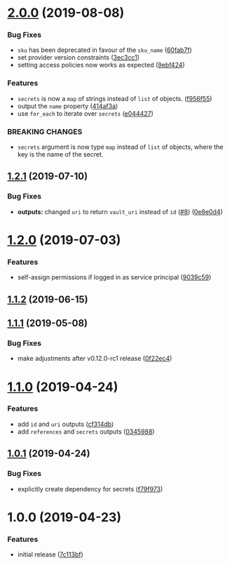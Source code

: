 # [2.0.0](https://github.com/innovationnorway/terraform-azurerm-key-vault/compare/v1.2.1...v2.0.0) (2019-08-08)


### Bug Fixes

* `sku` has been deprecated in favour of the `sku_name` ([60fab7f](https://github.com/innovationnorway/terraform-azurerm-key-vault/commit/60fab7f))
* set provider version constraints ([3ec3cc1](https://github.com/innovationnorway/terraform-azurerm-key-vault/commit/3ec3cc1))
* setting access policies now works as expected ([9ebf424](https://github.com/innovationnorway/terraform-azurerm-key-vault/commit/9ebf424))


### Features

* `secrets` is now a `map` of strings instead of `list` of objects. ([f956f55](https://github.com/innovationnorway/terraform-azurerm-key-vault/commit/f956f55))
* output the `name` property ([414af3a](https://github.com/innovationnorway/terraform-azurerm-key-vault/commit/414af3a))
* use `for_each` to iterate over `secrets` ([e044427](https://github.com/innovationnorway/terraform-azurerm-key-vault/commit/e044427))


### BREAKING CHANGES

* `secrets` argument is now type `map` instead of `list` of objects, where the key is the name of the secret.

## [1.2.1](https://github.com/innovationnorway/terraform-azurerm-key-vault/compare/v1.2.0...v1.2.1) (2019-07-10)


### Bug Fixes

* **outputs:** changed `uri` to return `vault_uri` instead of `id` ([#8](https://github.com/innovationnorway/terraform-azurerm-key-vault/issues/8)) ([0e8e0d4](https://github.com/innovationnorway/terraform-azurerm-key-vault/commit/0e8e0d4))

# [1.2.0](https://github.com/innovationnorway/terraform-azurerm-key-vault/compare/v1.1.2...v1.2.0) (2019-07-03)


### Features

* self-assign permissions if logged in as service principal ([9039c59](https://github.com/innovationnorway/terraform-azurerm-key-vault/commit/9039c59))

## [1.1.2](https://github.com/innovationnorway/terraform-azurerm-key-vault/compare/v1.1.1...v1.1.2) (2019-06-15)

## [1.1.1](https://github.com/innovationnorway/terraform-azurerm-key-vault/compare/v1.1.0...v1.1.1) (2019-05-08)


### Bug Fixes

* make adjustments after v0.12.0-rc1 release ([0f22ec4](https://github.com/innovationnorway/terraform-azurerm-key-vault/commit/0f22ec4))

# [1.1.0](https://github.com/innovationnorway/terraform-azurerm-key-vault/compare/v1.0.1...v1.1.0) (2019-04-24)


### Features

* add `id` and `uri` outputs ([cf314db](https://github.com/innovationnorway/terraform-azurerm-key-vault/commit/cf314db))
* add `references` and `secrets` outputs ([0345988](https://github.com/innovationnorway/terraform-azurerm-key-vault/commit/0345988))

## [1.0.1](https://github.com/innovationnorway/terraform-azurerm-key-vault/compare/v1.0.0...v1.0.1) (2019-04-24)


### Bug Fixes

* explicitly create dependency for secrets ([f79f973](https://github.com/innovationnorway/terraform-azurerm-key-vault/commit/f79f973))

# 1.0.0 (2019-04-23)


### Features

* initial release ([7c113bf](https://github.com/innovationnorway/terraform-azurerm-key-vault/commit/7c113bf))
